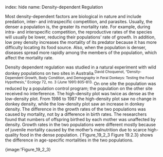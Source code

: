 index: hide
name: Density-dependent Regulation

Most density-dependent factors are biological in nature and include predation, inter- and intraspecific competition, and parasites. Usually, the denser a population is, the greater its mortality rate. For example, during intra- and interspecific competition, the reproductive rates of the species will usually be lower, reducing their populations’ rate of growth. In addition, low prey density increases the mortality of its predator because it has more difficulty locating its food source. Also, when the population is denser, diseases spread more rapidly among the members of the population, which affect the mortality rate.

Density dependent regulation was studied in a natural experiment with wild donkey populations on two sites in Australia.<sup>David Choquenot, “Density-Dependent Growth, Body Condition, and Demography in Feral Donkeys: Testing the Food Hypothesis,” Ecology 72, no. 3 (June 1991):805–813.</sup> On one site the population was reduced by a population control program; the population on the other site received no interference. The high-density plot was twice as dense as the low-density plot. From 1986 to 1987 the high-density plot saw no change in donkey density, while the low-density plot saw an increase in donkey density. The difference in the growth rates of the two populations was caused by mortality, not by a difference in birth rates. The researchers found that numbers of offspring birthed by each mother was unaffected by density. Growth rates in the two populations were different mostly because of juvenile mortality caused by the mother’s malnutrition due to scarce high-quality food in the dense population. {'Figure_19_2_3 Figure 19.2.3} shows the difference in age-specific mortalities in the two populations.


{image:'Figure_19_2_3}
        
